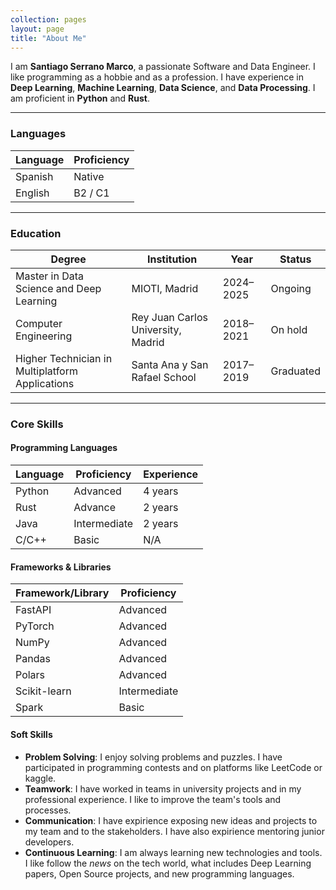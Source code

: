 ```yaml
---
collection: pages
layout: page
title: "About Me"
---
```



I am **Santiago Serrano Marco**, a passionate Software and Data Engineer. I like programming as a hobbie and as a profession. I have experience in **Deep Learning**, **Machine Learning**, **Data Science**, and **Data Processing**. I am proficient in **Python** and **Rust**.

---

### Languages

| Language | Proficiency |
|----------|-------------|
| Spanish  | Native      |
| English  | B2 / C1     |


---

### Education

| Degree                                         | Institution                       | Year       | Status |
|------------------------------------------------|------------------------------------|------------| -------|
| Master in Data Science and Deep Learning       | MIOTI, Madrid                     | 2024–2025  | Ongoing|
| Computer Engineering                           | Rey Juan Carlos University, Madrid| 2018–2021  | On hold|
| Higher Technician in Multiplatform Applications| Santa Ana y San Rafael School     | 2017–2019  | Graduated |


---


### Core Skills

#### Programming Languages

| Language   | Proficiency | Experience |
|------------|-------------|------------|
| Python     | Advanced    | 4 years    |
| Rust       | Advance     | 2 years    |
| Java       | Intermediate| 2 years    |
| C/C++      | Basic       | N/A        |

#### Frameworks & Libraries

| Framework/Library | Proficiency  |
|-------------------|--------------|
| FastAPI           | Advanced     |
| PyTorch           | Advanced     |
| NumPy             | Advanced     |
| Pandas            | Advanced     |
| Polars            | Advanced     |
| Scikit-learn      | Intermediate |
| Spark             | Basic        |

#### Soft Skills

- **Problem Solving**: I enjoy solving problems and puzzles. I have participated in programming contests and on platforms like LeetCode or kaggle.
- **Teamwork**: I have worked in teams in university projects and in my professional experience. I like to improve the team's tools and processes.
- **Communication**: I have expirience exposing new ideas and projects to my team and to the stakeholders. I have also expirience mentoring junior developers.
- **Continuous Learning**: I am always learning new technologies and tools. I like follow the *news* on the tech world, what includes Deep Learning papers, Open Source projects, and new programming languages.
